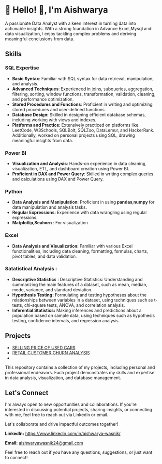 # 💫 Hello! 👋, I'm Aishwarya

A passionate Data Analyst with a keen interest in turning data into actionable insights. With a strong foundation in Advance Excel,Mysql and data visualization, I enjoy tackling complex problems and deriving meaningful conclusions from data.

## Skills

### SQL Expertise
- **Basic Syntax**: Familiar with SQL syntax for data retrieval, manipulation, and analysis.
- **Advanced Techniques**: Experienced in joins, subqueries, aggregation, filtering, sorting, window functions, transformation, validation, cleaning, and performance optimization.
- **Stored Procedures and Functions**: Proficient in writing and optimizing stored procedures and user-defined functions.
- **Database Design**: Skilled in designing efficient database schemas, including working with views and indexes.
- **Platforms and Practice**: Extensively practiced on platforms like LeetCode, W3Schools, SQLBolt, SQLZoo, DataLemur, and HackerRank. Additionally, worked on personal projects using SQL, drawing meaningful insights from data.

### Power BI
- **Visualization and Analysis**: Hands-on experience in data cleaning, visualization, ETL, and dashboard creation using Power BI.
- **Proficient in DAX and Power Query**: Skilled in writing complex queries and calculations using DAX and Power Query.

### Python
- **Data Analysis and Manipulation**: Proficient in using **pandas**,**numpy** for data manipulation and analysis tasks.
- **Regular Expressions**: Experience with data wrangling using regular expressions.
- **Matplotlip**,**Seaborn** : For visualization

### Excel
- **Data Analysis and Visualization**: Familiar with various Excel functionalities, including data cleaning, formatting, formulas, charts, pivot tables, and data validation.

### Satatistical Analysis : 
- **Descriptive Statistics** : Descriptive Statistics: Understanding and summarizing the main features of a dataset, such as mean, median, mode, variance, and standard deviation.
- **Hypothesis Testing:** Formulating and testing hypotheses about the relationships between variables in a dataset, using techniques such as t-tests, chi-square tests, ANOVA, and correlation analysis.
- **Inferential Statistics:** Making inferences and predictions about a population based on sample data, using techniques such as hypothesis testing, confidence intervals, and regression analysis.

## Projects
- [SELLING PRICE OF USED CARS ](https://github.com/pallavisingh02/Projects/tree/main/Analyzing_selling_price_of_used_cars)
- [RETAIL CUSTOMER CHURN ANALYSIS ](https://github.com/pallavisingh02/Projects/tree/main/Online_Customer_Churn)
- 
This repository contains a collection of my projects, including personal and professional endeavors. Each project demonstrates my skills and expertise in data analysis, visualization, and database management.

## Let's Connect

I'm always open to new opportunities and collaborations. If you're interested in discussing potential projects, sharing insights, or connecting with me, feel free to reach out via LinkedIn or email.

Let's collaborate and drive impactful outcomes together!

**LinkedIn:** https://www.linkedin.com/in/aishwarya-wasnik/

**Email:** aishwaryawasnik24@gmail.com

Feel free to reach out if you have any questions, suggestions, or just want to connect!
